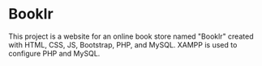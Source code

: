 # Booklr
This project is a website for an online book store named "Booklr" created with HTML, CSS, JS, Bootstrap, PHP, and MySQL. XAMPP is used to configure PHP and MySQL.
